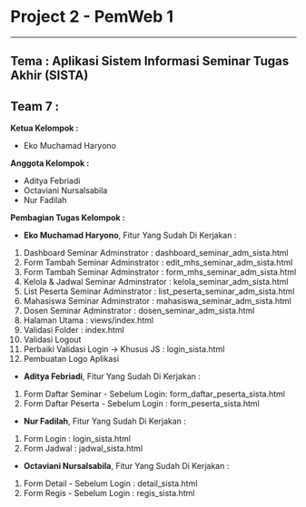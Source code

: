 # Project 2 - PemWeb 1
<hr>

<h2>Tema : Aplikasi Sistem Informasi Seminar Tugas Akhir (SISTA) </h2> 

<h2>Team 7 :</h2> 
<b>Ketua Kelompok :</b>

 * Eko Muchamad Haryono

<b>Anggota Kelompok : </b>

 * Aditya Febriadi
 * Octaviani Nursalsabila
 * Nur Fadilah

<b>Pembagian Tugas Kelompok : </b>

* <b>Eko Muchamad Haryono</b>, Fitur Yang Sudah Di Kerjakan :
1.  Dashboard Seminar Adminstrator : dashboard_seminar_adm_sista.html
2. Form Tambah Seminar Adminstrator : edit_mhs_seminar_adm_sista.html
3. Form Tambah Seminar Adminstrator : form_mhs_seminar_adm_sista.html
4. Kelola & Jadwal Seminar Adminstrator : kelola_seminar_adm_sista.html
5. List Peserta Seminar Adminstrator : list_peserta_seminar_adm_sista.html
6. Mahasiswa Seminar Adminstrator : mahasiswa_seminar_adm_sista.html
7. Dosen Seminar Adminstrator : dosen_seminar_adm_sista.html
8. Halaman Utama : views/index.html
9. Validasi Folder : index.html
10. Validasi Logout 
11. Perbaiki Validasi Login -> Khusus JS : login_sista.html
12. Pembuatan Logo Aplikasi

* <b>Aditya Febriadi</b>, Fitur Yang Sudah Di Kerjakan :
1.  Form Daftar Seminar - Sebelum Login: form_daftar_peserta_sista.html
2. Form Daftar Peserta - Sebelum Login : form_peserta_sista.html

* <b>Nur Fadilah</b>, Fitur Yang Sudah Di Kerjakan :
1.  Form Login : login_sista.html
2. Form Jadwal  : jadwal_sista.html

* <b>Octaviani Nursalsabila</b>, Fitur Yang Sudah Di Kerjakan :
1.  Form Detail - Sebelum Login : detail_sista.html
2. Form Regis - Sebelum Login : regis_sista.html